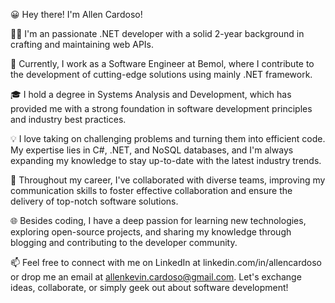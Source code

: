 😀 Hey there! I'm Allen Cardoso!

👨‍💻 I'm an passionate .NET developer with a solid 2-year background in crafting and maintaining web APIs.

💼 Currently, I work as a Software Engineer at Bemol, where I contribute to the development of cutting-edge solutions using mainly .NET framework.

🎓 I hold a degree in Systems Analysis and Development, which has provided me with a strong foundation in software development principles and industry best practices.

💡 I love taking on challenging problems and turning them into efficient code. My expertise lies in C#, .NET, and NoSQL databases, and I'm always expanding my knowledge to stay up-to-date with the latest industry trends.

🌟 Throughout my career, I've collaborated with diverse teams, improving my communication skills to foster effective collaboration and ensure the delivery of top-notch software solutions.

🌐 Besides coding, I have a deep passion for learning new technologies, exploring open-source projects, and sharing my knowledge through blogging and contributing to the developer community.

📫 Feel free to connect with me on LinkedIn at linkedin.com/in/allencardoso or drop me an email at [allenkevin.cardoso@gmail.com](mailto:allenkevin.cardoso@gmail.com). Let's exchange ideas, collaborate, or simply geek out about software development!

<!---
Drowsey/Drowsey is a ✨ special ✨ repository because its `README.md` (this file) appears on your GitHub profile.
You can click the Preview link to take a look at your changes.
--->
